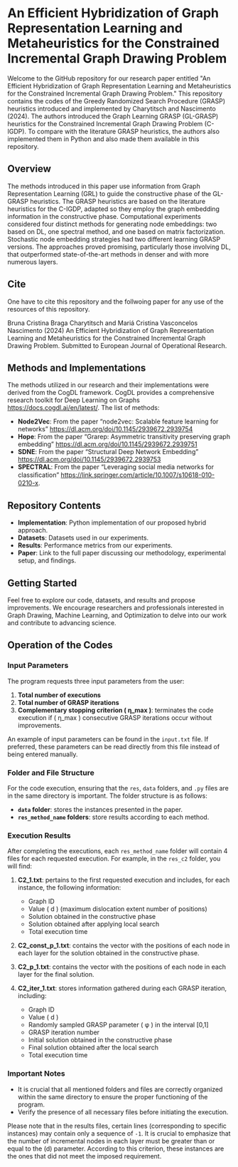 # An Efficient Hybridization of Graph Representation Learning and Metaheuristics for the Constrained Incremental Graph Drawing Problem

Welcome to the GitHub repository for our research paper entitled "An Efficient Hybridization of Graph Representation Learning and Metaheuristics for the Constrained Incremental Graph Drawing Problem." This repository contains the codes of the Greedy Randomized Search Procedure (GRASP) heuristics introduced and implemented by Charytitsch and Nascimento (2024). The authors introduced the Graph Learning GRASP (GL-GRASP) heuristics for the Constrained Incremental Graph Drawing Problem (C-IGDP). To compare with the literature GRASP heuristics, the authors also implemented them in Python and also made them available in this repository.

## Overview

The methods introduced in this paper use information from Graph Representation Learning (GRL) to guide the constructive phase of the GL-GRASP heuristics. The GRASP heuristics are based on the literature heuristics for the C-IGDP, adapted so they employ the graph embedding information in the constructive phase. Computational experiments considered four distinct methods for generating node embeddings: two based on DL, one spectral method, and one based on matrix factorization. Stochastic node embedding strategies had two different learning GRASP versions. The approaches proved promising, particularly those involving DL, that outperformed state-of-the-art methods in denser and with more numerous layers.

## Cite

One have to cite this repository and the follwoing paper for any use of the resources of this repository.

Bruna Cristina Braga Charytitsch and Mariá Cristina Vasconcelos Nascimento (2024) An Efficient Hybridization of Graph Representation Learning and Metaheuristics for the Constrained Incremental Graph Drawing Problem. Submitted to European Journal of Operational Research.

## Methods and Implementations
The methods utilized in our research and their implementations were derived from the CogDL framework. CogDL provides a comprehensive research toolkit for Deep Learning on Graphs <https://docs.cogdl.ai/en/latest/>. The list of methods:

- **Node2Vec**: From the paper “node2vec: Scalable feature learning for networks” <https://dl.acm.org/doi/10.1145/2939672.2939754>
- **Hope**: From the paper “Grarep: Asymmetric transitivity preserving graph embedding” <https://dl.acm.org/doi/10.1145/2939672.2939751>
- **SDNE**: From the paper  “Structural Deep Network Embedding” <https://dl.acm.org/doi/10.1145/2939672.2939753>
- **SPECTRAL**: From the paper  “Leveraging social media networks for classiﬁcation” <https://link.springer.com/article/10.1007/s10618-010-0210-x>.

## Repository Contents

- **Implementation**: Python implementation of our proposed hybrid approach.
- **Datasets**: Datasets used in our experiments.
- **Results**: Performance metrics from our experiments.
- **Paper**: Link to the full paper discussing our methodology, experimental setup, and findings.

## Getting Started

Feel free to explore our code, datasets, and results and propose improvements. We encourage researchers and professionals interested in Graph Drawing, Machine Learning, and Optimization to delve into our work and contribute to advancing science.

## Operation of the Codes

### Input Parameters

The program requests three input parameters from the user:
1. **Total number of executions**
2. **Total number of GRASP iterations**
3. **Complementary stopping criterion \( η_max \)**: terminates the code execution if \( η_max \) consecutive GRASP iterations occur without improvements.

An example of input parameters can be found in the `input.txt` file. If preferred, these parameters can be read directly from this file instead of being entered manually.

### Folder and File Structure

For the code execution, ensuring that the `res`, `data` folders, and `.py` files are in the same directory is important. The folder structure is as follows:
- **`data` folder**: stores the instances presented in the paper.
- **`res_method_name` folders**: store results according to each method.

### Execution Results

After completing the executions, each `res_method_name` folder will contain 4 files for each requested execution. For example, in the `res_c2` folder, you will find:

1. **C2_1.txt**: pertains to the first requested execution and includes, for each instance, the following information:
   - Graph ID
   - Value \( d \) (maximum dislocation extent number of positions)
   - Solution obtained in the constructive phase
   - Solution obtained after applying local search
   - Total execution time

2. **C2_const_p_1.txt**: contains the vector with the positions of each node in each layer for the solution obtained in the constructive phase.

3. **C2_p_1.txt**: contains the vector with the positions of each node in each layer for the final solution.

4. **C2_iter_1.txt**: stores information gathered during each GRASP iteration, including:
   - Graph ID
   - Value \( d \)
   - Randomly sampled GRASP parameter \( φ \) in the interval [0,1]
   - GRASP iteration number
   - Initial solution obtained in the constructive phase
   - Final solution obtained after the local search
   - Total execution time

### Important Notes

- It is crucial that all mentioned folders and files are correctly organized within the same directory to ensure the proper functioning of the program.
- Verify the presence of all necessary files before initiating the execution.

Please note that in the results files, certain lines (corresponding to specific instances) may contain only a sequence of `-1`. It is crucial to emphasize that the number of incremental nodes in each layer must be greater than or equal to the \(d\) parameter. According to this criterion, these instances are the ones that did not meet the imposed requirement.
